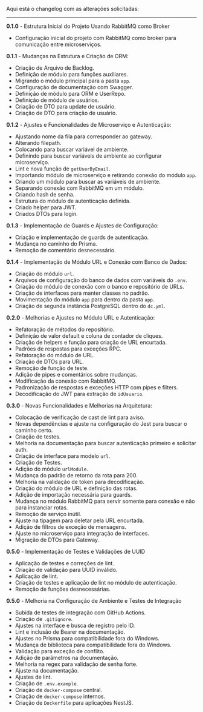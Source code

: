 Aqui está o changelog com as alterações solicitadas:

---

**0.1.0** - Estrutura Inicial do Projeto Usando RabbitMQ como Broker  
- Configuração inicial do projeto com RabbitMQ como broker para comunicação entre microserviços.

**0.1.1** - Mudanças na Estrutura e Criação de ORM:  
- Criação de Arquivo de Backlog.  
- Definição de módulo para funções auxiliares.  
- Migrando o módulo principal para a pasta `app`.  
- Configuração de documentação com Swagger.  
- Definição de módulo para ORM e UserRepo.  
- Definição de módulo de usuários.  
- Criação de DTO para update de usuário.  
- Criação de DTO para criação de usuário.  

**0.1.2** - Ajustes e Funcionalidades de Microserviço e Autenticação:  
- Ajustando nome da fila para corresponder ao gateway.  
- Alterando filepath.  
- Colocando para buscar variável de ambiente.  
- Definindo para buscar variáveis de ambiente ao configurar microserviço.  
- Lint e nova função de `getUserByEmail`.  
- Importando módulo de microserviço e retirando conexão do módulo `app`.  
- Criando um módulo para buscar as variáveis de ambiente.  
- Separando conexão com RabbitMQ em um módulo.  
- Criando hash de senha.  
- Estrutura do módulo de autenticação definida.  
- Criado helper para JWT.  
- Criados DTOs para login.


**0.1.3** - Implementação de Guards e Ajustes de Configuração:  
- Criação e implementação de guards de autenticação.  
- Mudança no caminho do Prisma.  
- Remoção de comentário desnecessário.


**0.1.4** - Implementação de Módulo URL e Conexão com Banco de Dados:  
- Criação do módulo `url`.  
- Arquivos de configuração do banco de dados com variáveis do `.env`.  
- Criação do módulo de conexão com o banco e repositório de URLs.  
- Criação de interfaces para manter classes no padrão.  
- Movimentação do módulo `app` para dentro da pasta `app`.  
- Criação de segunda instância PostgreSQL dentro do `dc.yml`.

**0.2.0** - Melhorias e Ajustes no Módulo URL e Autenticação:  
- Refatoração de métodos do repositório.  
- Definição de valor default e coluna de contador de cliques.  
- Criação de helpers e função para criação de URL encurtada.  
- Padrões de respostas para exceções RPC.  
- Refatoração do módulo de URL.  
- Criação de DTOs para URL.  
- Remoção de função de teste.  
- Adição de pipes e comentários sobre mudanças.  
- Modificação da conexão com RabbitMQ.  
- Padronização de respostas e exceções HTTP com pipes e filters.  
- Decodificação do JWT para extração de `idUsuario`.


**0.3.0** - Novas Funcionalidades e Melhorias na Arquitetura:  
- Colocação de verificação de cast de lint para aviso.  
- Novas dependências e ajuste na configuração do Jest para buscar o caminho certo.  
- Criação de testes.  
- Melhoria na documentação para buscar autenticação primeiro e solicitar auth.  
- Criação de interface para modelo `url`.  
- Criação de Testes.  
- Adição do módulo `urlModule`.  
- Mudança do padrão de retorno da rota para 200.  
- Melhoria na validação de token para decodificação.  
- Criação do módulo de URL e definição das rotas.  
- Adição de importação necessária para guards.  
- Mudança no módulo RabbitMQ para servir somente para conexão e não para instanciar rotas.  
- Remoção de serviço inútil.  
- Ajuste na tipagem para deletar pela URL encurtada.  
- Adição de filtros de exceção de mensagens.  
- Ajuste no microserviço para integração de interfaces.  
- Migração de DTOs para Gateway.



**0.5.0** - Implementação de Testes e Validações de UUID  
- Aplicação de testes e correções de lint.  
- Criação de validação para UUID inválido.  
- Aplicação de lint.  
- Criação de testes e aplicação de lint no módulo de autenticação.  
- Remoção de funções desnecessárias.


**0.5.0** - Melhoria na Configuração de Ambiente e Testes de Integração  
- Subida de testes de integração com GitHub Actions.  
- Criação de `.gitignore`.  
- Ajustes na interface e busca de registro pelo ID.  
- Lint e inclusão de Bearer na documentação.  
- Ajustes no Prisma para compatibilidade fora do Windows.  
- Mudança de biblioteca para compatibilidade fora do Windows.  
- Validação para exceção de conflito.  
- Adição de parâmetros na documentação.  
- Melhoria na regex para validação de senha forte.  
- Ajuste na documentação.  
- Ajustes de lint.  
- Criação de `.env.example`.  
- Criação de `docker-compose` central.  
- Criação de `docker-compose` internos.  
- Criação de `Dockerfile` para aplicações NestJS.